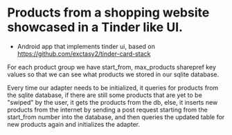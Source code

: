 Products from a shopping website showcased in a Tinder like UI.
==============================================================

* Android app that implements tinder ui, based on https://github.com/exctasy2/tinder-card-stack

For each product group we have start_from, max_products sharepref key values so that we can see
what products we stored in our sqlite database.

Every time our adapter needs to be initialized, it queries for products from the sqlite database,
if there are still some products that are yet to be "swiped" by the user, it gets the products from
the db, else, it inserts new products from the internet by sending a post request 
starting from the start_from number into the database, and then queries the updated table for new 
products again and initializes the adapter.  
